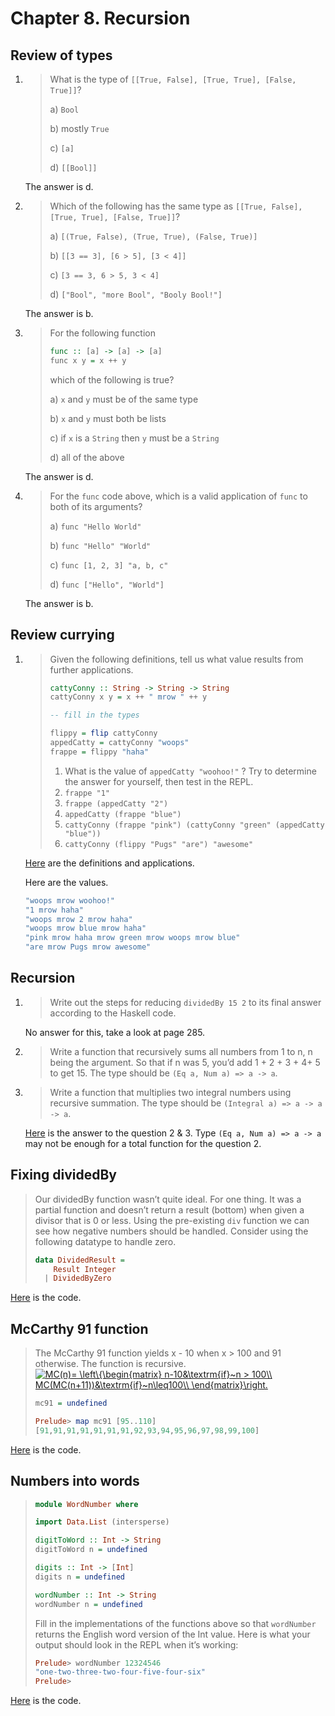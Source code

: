 # Chapter 8. Recursion

## Review of types
1. > What is the type of `[[True, False], [True, True], [False, True]]`?
   > 
   > a) `Bool`
   > 
   > b) mostly `True` 
   >
   > c) `[a]`
   >
   > d) `[[Bool]]`

   The answer is d.
2. > Which of the following has the same type as `[[True, False], [True, True], [False, True]]`?
   >
   > a) `[(True, False), (True, True), (False, True)]` 
   >
   > b) `[[3 == 3], [6 > 5], [3 < 4]]`
   >
   > c) `[3 == 3, 6 > 5, 3 < 4]`
   >
   > d) `["Bool", "more Bool", "Booly Bool!"]`

   The answer is b.
3. > For the following function
   > ```haskell
   > func :: [a] -> [a] -> [a] 
   > func x y = x ++ y
   > ```
   > which of the following is true?
   >
   > a) `x` and `y` must be of the same type
   >
   > b) `x` and `y` must both be lists
   >
   > c) if `x` is a `String` then `y` must be a `String` 
   >
   > d) all of the above

   The answer is d.
4. > For the `func` code above, which is a valid application of `func` to both of its arguments?
   >
   > a) `func "Hello World"`
   >
   > b) `func "Hello" "World"`
   >
   > c) `func [1, 2, 3] "a, b, c" `
   >
   > d) `func ["Hello", "World"]`

   The answer is b.

## Review currying
1. > Given the following definitions, tell us what value results from further applications.
   > ```haskell
   > cattyConny :: String -> String -> String
   > cattyConny x y = x ++ " mrow " ++ y
   > 
   > -- fill in the types
   > 
   > flippy = flip cattyConny
   > appedCatty = cattyConny "woops"
   > frappe = flippy "haha"
   > ```
   > 1. What is the value of `appedCatty "woohoo!"` ? Try to determine
   > the answer for yourself, then test in the REPL.
   > 2. `frappe "1"`
   > 3. `frappe (appedCatty "2")`
   > 4. `appedCatty (frappe "blue")`
   > 5. `cattyConny (frappe "pink") (cattyConny "green" (appedCatty "blue"))`
   > 6. `cattyConny (flippy "Pugs" "are") "awesome"`

   [Here](./curring.hs) are the definitions and applications.

   Here are the values.
   ```haskell
   "woops mrow woohoo!"
   "1 mrow haha"
   "woops mrow 2 mrow haha"
   "woops mrow blue mrow haha"
   "pink mrow haha mrow green mrow woops mrow blue"
   "are mrow Pugs mrow awesome"
   ```

## Recursion
1. > Write out the steps for reducing `dividedBy 15 2` to its final answer according to the Haskell code.

   No answer for this, take a look at page 285.
2. > Write a function that recursively sums all numbers from 1 to n, n being the argument. So that if n was 5, you’d add 1 + 2 + 3 + 4+ 5 to get 15. The type should be `(Eq a, Num a) => a -> a`.
3. > Write a function that multiplies two integral numbers using recursive summation. The type should be `(Integral a) => a -> a -> a`.

   [Here](./recursion.hs) is the answer to the question 2 & 3. Type `(Eq a, Num a) => a -> a` may not be enough for a total function for the question 2.

## Fixing dividedBy
> Our dividedBy function wasn’t quite ideal. For one thing. It was a partial function and doesn’t return a result (bottom) when given a divisor that is 0 or less.
> Using the pre-existing `div` function we can see how negative numbers should be handled.
> Consider using the following datatype to handle zero.
> ```haskell
> data DividedResult =
>     Result Integer
>   | DividedByZero
> ```

[Here](./dividedBy.hs) is the code.

## McCarthy 91 function
> The McCarthy 91 function yields x - 10 when x > 100 and 91 otherwise. The function is recursive.
> <a href="https://www.codecogs.com/eqnedit.php?latex=MC(n)=&space;\left\{\begin{matrix}&space;n-10&\textrm{if}~n&space;>&space;100\\&space;MC(MC(n&plus;11))&\textrm{if}~n\leq100\\&space;\end{matrix}\right." target="_blank"><img src="https://latex.codecogs.com/gif.latex?MC(n)=&space;\left\{\begin{matrix}&space;n-10&\textrm{if}~n&space;>&space;100\\&space;MC(MC(n&plus;11))&\textrm{if}~n\leq100\\&space;\end{matrix}\right." title="MC(n)= \left\{\begin{matrix} n-10&\textrm{if}~n > 100\\ MC(MC(n+11))&\textrm{if}~n\leq100\\ \end{matrix}\right." /></a>
> ```haskell
> mc91 = undefined
> ```
> ```haskell
> Prelude> map mc91 [95..110]
> [91,91,91,91,91,91,91,92,93,94,95,96,97,98,99,100]
> ```
[Here](./mc91.hs) is the code.

## Numbers into words
> ```haskell
> module WordNumber where
> 
> import Data.List (intersperse)
> 
> digitToWord :: Int -> String 
> digitToWord n = undefined
> 
> digits :: Int -> [Int] 
> digits n = undefined
> 
> wordNumber :: Int -> String 
> wordNumber n = undefined
> ```
> Fill in the implementations of the functions above so that `wordNumber` returns the English word version of the Int value.
> Here is what your output should look in the REPL when it’s working:
> ```haskell
> Prelude> wordNumber 12324546
> "one-two-three-two-four-five-four-six"
> Prelude>
> ```
[Here](./wordNumber.hs) is the code.
